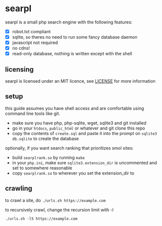 # searpl

searpl is a small php search engine with the following features:

- [x] robot.txt compliant
- [x] sqlite, so theres no need to run some fancy database daemon
- [x] javascript not required
- [x] no cdns!
- [x] read-only database, nothing is written except with the shell

## licensing
searpl is licensed under an MIT licence, see [LICENSE](LICENSE)
for more information

## setup
this guide assumes you have shell access and are comfortable
using command line tools like git.

- make sure you have php, php-sqlite, wget, sqlite3 and git installed
- go in your `htdocs`, `public_html` or whatever and git clone
  this repo
- copy the contents of `create.sql` and paste it into the prompt
  on `sqlite3 db.sqlite` to create the database

optionally, if you want search ranking that prioritizes smol sites:

- build `searplrank.so` by running `make`
- in your `php.ini`, make sure `sqlite3.extension_dir` is uncommented
  and set to somewhere reasonable
- copy `searplrank.so` to wherever you set the extension_dir to

## crawling
to crawl a site, do `./urls.sh https://example.com`

to recursively crawl, change the recursion limit with -l

```
./urls.sh -l5 https://example.com
```

